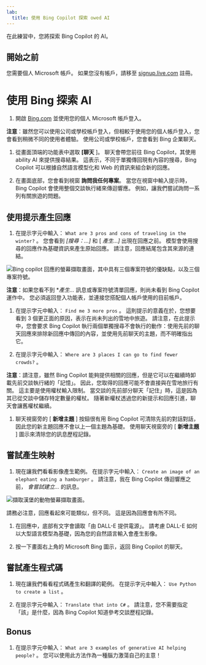 ```yaml
---
lab:
  title: 使用 Bing Copilot 探索 owed AI
---
```


在此練習中，您將探索 Bing Copilot 的 AI。 

## 開始之前
您需要個人 Microsoft 帳戶。 如果您沒有帳戶，請移至 [signup.live.com](https://signup.live.com/signup?azure-portal=true) 註冊。

# 使用 Bing 探索 AI

1. 開啟 [Bing.com](https://www.bing.com?azure-portal=true) 並使用您的個人 Microsoft 帳戶登入。

**注意**：雖然您可以使用公司或學校帳戶登入，但相較于使用您的個人帳戶登入，您會看到稍微不同的使用者體驗。 使用公司或學校帳戶，您會看到 Bing 企業聊天。 

1. 從畫面頂端的功能表中選取 **[聊天** ]。 聊天會帶您前往 Bing Copilot，其使用 ability AI 來提供搜尋結果。 這表示，不同于單獨傳回現有內容的搜尋，Bing Copilot 可以根據自然語言模型化和 Web 的資訊來組合新的回應。  
    
1. 在畫面底部，您會看到視窗 **詢問我任何專案**。 當您在視窗中輸入提示時，Bing Copilot 會使用整個交談執行緒來傳迴響應。 例如，讓我們嘗試詢問一系列有關旅遊的問題。 

## 使用提示產生回應

1. 在提示字元中輸入： `What are 3 pros and cons of traveling in the winter?` 。 您會看到 *[搜尋：...]* 和 [ *產生...]* 出現在回應之前。 模型會使用搜尋的回應作為基礎資訊來產生原始回應。 請注意，回應結尾包含其來源的連結。 

![Bing copilot 回應的螢幕擷取畫面，其中具有三個專案符號的優缺點，以及三個專案符號。](../media/generative-ai/bing-copilot-response-traveling.png) 

**注意**：如果您看不到 **產生...* 訊息或專案符號清單回應，則尚未看到 Bing Copilot 運作中。 您必須返回登入功能表，並連接您搭配個人帳戶使用的目前帳戶。 
 
1. 在提示字元中輸入： `Find me 3 more pros` 。 這則提示的意義在於，您想要看到 3 個更正面的原因，表示在尚未列出的雪地中旅遊。 請注意，在此提示中，您會要求 Bing Copilot 執行兩個單獨搜尋不會執行的動作：使用先前的聊天回應來排除新回應中傳回的內容，並使用先前聊天的主題，而不明確指出它。 

1. 在提示字元中輸入： `Where are 3 places I can go to find fewer crowds?` 。 

**注意**：請注意，雖然 Bing Copilot 能夠提供相關的回應，但是它可以在繼續時卸載先前交談執行緒的「記憶」。 因此，您取得的回應可能不會直接與在雪地旅行有關。 這主要是使用權杖輸入限制。 當交談的先前部分聊天「記住」時，這是因為其已從交談中儲存特定數量的權杖。 隨著新權杖透過您的新提示和回應引進，聊天會讓舊權杖繼續。 

1. 聊天視窗旁的 [ **新增主題** ] 按鈕很有用 Bing Copilot 可清除先前的對話對話，因此您的新主題回應不會以上一個主題為基礎。 使用聊天視窗旁的 [ **新增主題** ] 圖示來清除您的訊息歷程記錄。 

## 嘗試產生映射

1. 現在讓我們看看影像產生範例。 在提示字元中輸入： `Create an image of an elephant eating a hamburger` 。 請注意，我在 Bing Copilot 傳迴響應之前， *會嘗試建立...* 的訊息。 

![擷取漢堡的動物螢幕擷取畫面。](../media/generative-ai/dall-e-elephant.png)

請務必注意，回應看起來可能類似，但不同。 這是因為回應會有所不同。  

1. 在回應中，底部有文字會讀取「由 DALL-E 提供電源」。 請考慮 DALL-E 如何以大型語言模型為基礎，因為您的自然語言輸入會產生影像。 

1. 按一下畫面右上角的 Microsoft Bing 圖示，返回 Bing Copilot 的聊天。 

## 嘗試產生程式碼

1. 現在讓我們看看程式碼產生和翻譯的範例。 在提示字元中輸入： `Use Python to create a list` 。 

1. 在提示字元中輸入： `Translate that into C#` 。 請注意，您不需要指定「該」是什麼，因為 Bing Copilot 知道參考交談歷程記錄。 

## Bonus 

1. 在提示字元中輸入： `What are 3 examples of generative AI helping people?` 。 您可以使用此方法作為一種腦力激蕩自己的主意！  

